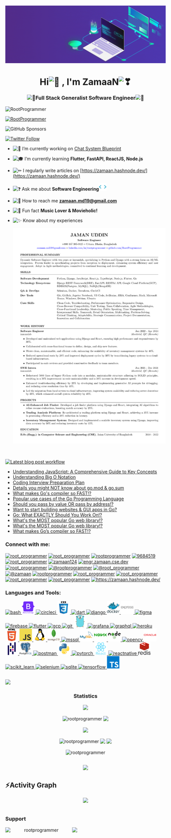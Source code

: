 [![MasterHead](https://github.com/RootProgrammer/media-hub/blob/main/animated-banners/laptop.gif)](https://profiles.topcoder.com/root_programmer)

<h1 align="center">Hi<img src="https://fonts.gstatic.com/s/e/notoemoji/latest/1f44b/512.gif" alt="👋" width="32" height="32">
, I'm ZamaaN<img src="https://fonts.gstatic.com/s/e/notoemoji/latest/2763_fe0f/512.gif" alt="❣" width="32" height="32"></h1>
<h3 align="center"><img src="https://fonts.gstatic.com/s/e/notoemoji/latest/1f31f/512.gif" alt="🌟" width="32" height="32">Full Stack Generalist Software Engineer<img src="https://fonts.gstatic.com/s/e/notoemoji/latest/1f31f/512.gif" alt="🌟" width="32" height="32"></h3>

<p align="left"> <img src="https://komarev.com/ghpvc/?username=RootProgrammer&label=Profile%20views&color=00B14f&style=flat" alt="RootProgrammer" /> </p>

<p align="left"> <a href="https://github.com/ryo-ma/github-profile-trophy"><img src="https://github-profile-trophy.vercel.app/?username=RootProgrammer" alt="RootProgrammer" /></a> </p>
<img alt="GitHub Sponsors" src="https://img.shields.io/github/sponsors/RootProgrammer?color=%2300B14F&logo=github">

<p align="left"> <a href="https://twitter.com/root_programmer" target="_blank"><img alt="Twitter Follow" src="https://img.shields.io/twitter/follow/root_programmer?style=social"></a> </p>

- <img src="https://fonts.gstatic.com/s/e/notoemoji/latest/1f6a7/512.gif" alt="🚧" width="32" height="32"> I’m currently working on [Chat System Blueprint](https://github.com/RootProgrammer/chat-system-blueprint)

- <img src="https://fonts.gstatic.com/s/e/notoemoji/latest/1f393/512.gif" alt="🎓" width="32" height="32"> I’m currently learning **Flutter, FastAPI, ReactJS, Node.js**

- <img src="https://fonts.gstatic.com/s/e/notoemoji/latest/270f_fe0f/512.gif" alt="✏" width="32" height="32"> I regularly write articles on [https://zamaan.hashnode.dev/](https://zamaan.hashnode.dev/)

- <img src="https://fonts.gstatic.com/s/e/notoemoji/latest/2753/512.gif" alt="❓" width="32" height="32"> Ask me about **Software Engineering<img src="https://github.com/RootProgrammer/media-hub/blob/main/animated-emojis/skills.gif" alt="</>" width="24" height="24">**

- <img src="https://fonts.gstatic.com/s/e/notoemoji/latest/1f48c/512.gif" alt="💌" width="32" height="32"> How to reach me **zamaan.md19@gmail.com**

- <img src="https://fonts.gstatic.com/s/e/notoemoji/latest/1f4ab/512.gif" alt="💫" width="32" height="32"> Fun fact **Music Lover & Movieholic!**

- <img src="https://fonts.gstatic.com/s/e/notoemoji/latest/2728/512.gif" alt="✨" width="32" height="32"> Know about my experiences


  [![Resume](https://github.com/RootProgrammer/Resume/blob/main/resume/jaman-uddin.png?raw=true "Jaman Uddin's Resume")](https://www.dropbox.com/scl/fi/u0ag8j8j2alsgdiq5tidh/jaman-uddin.pdf?rlkey=x1k2s99yt54u176dl6bp99so5&dl=0 "Jaman Uddin's Resume")
  <!-- Make sure to append ?raw=true to the URL to get the raw, viewable image instead of the GitHub page for the image file. -->

<br>

[![Latest blog post workflow](https://github.com/RootProgrammer/RootProgrammer/actions/workflows/blogposts.yml/badge.svg?branch=main)](https://github.com/RootProgrammer/RootProgrammer/actions/workflows/blogposts.yml)
<!-- BLOG-POST-LIST:START -->
- [Understanding JavaScript: A Comprehensive Guide to Key Concepts](https://zamaan.hashnode.dev/understanding-javascript-a-comprehensive-guide-to-key-concepts)
- [Understanding Big O Notation](https://zamaan.hashnode.dev/understanding-big-o-notation)
- [Coding Interview Preparation Plan](https://zamaan.hashnode.dev/coding-interview-preparation-plan)
- [Details you might NOT know about go.mod &amp; go.sum](https://zamaan.hashnode.dev/details-you-might-not-know-about-gomod-and-gosum)
- [What makes Go&#39;s compiler so FAST!?](https://zamaan.hashnode.dev/what-makes-gos-compiler-so-fast)
- [Popular use cases of the Go Programming Language](https://zamaan.hashnode.dev/popular-use-cases-of-the-go-programming-language)
- [Should you pass by value OR pass by address!?](https://zamaan.hashnode.dev/should-you-pass-by-value-or-pass-by-address)
- [Want to start building websites &amp; GUI apps in Go?](https://zamaan.hashnode.dev/want-to-start-building-websites-and-gui-apps-in-go)
- [Go: What EXACTLY Should You Work On!?](https://zamaan.hashnode.dev/go-what-exactly-should-you-work-on)
- [What&#39;s the MOST popular Go web library!?](https://dev.to/root_programmer/whats-the-most-popular-go-web-library-hia)
- [What&#39;s the MOST popular Go web library!?](https://zamaan.hashnode.dev/whats-the-most-popular-go-web-library)
- [What makes Go’s compiler so FAST!?](https://medium.com/@root_programmer/what-makes-gos-compiler-so-fast-d7d7a708b0d6?source=rss-9012f3cb175b------2)
<!-- BLOG-POST-LIST:END -->


<h3 align="left">Connect with me:</h3>
<p align="left">
<a href="https://dev.to/root_programmer" target="blank"><img align="center" src="https://raw.githubusercontent.com/rahuldkjain/github-profile-readme-generator/master/src/images/icons/Social/devto.svg" alt="root_programmer" height="30" width="40" /></a>
<a href="https://twitter.com/root_programmer" target="blank"><img align="center" src="https://raw.githubusercontent.com/rahuldkjain/github-profile-readme-generator/master/src/images/icons/Social/twitter.svg" alt="root_programmer" height="30" width="40" /></a>
<a href="https://linkedin.com/in/rootprogrammer" target="blank"><img align="center" src="https://raw.githubusercontent.com/rahuldkjain/github-profile-readme-generator/master/src/images/icons/Social/linked-in-alt.svg" alt="rootprogrammer" height="30" width="40" /></a>
<a href="https://stackoverflow.com/users/9684519" target="blank"><img align="center" src="https://raw.githubusercontent.com/rahuldkjain/github-profile-readme-generator/master/src/images/icons/Social/stack-overflow.svg" alt="9684519" height="30" width="40" /></a>
<a href="https://codesandbox.com/root_programmer" target="blank"><img align="center" src="https://raw.githubusercontent.com/rahuldkjain/github-profile-readme-generator/master/src/images/icons/Social/codesandbox.svg" alt="root_programmer" height="30" width="40" /></a>
<a href="https://kaggle.com/zamaan124" target="blank"><img align="center" src="https://raw.githubusercontent.com/rahuldkjain/github-profile-readme-generator/master/src/images/icons/Social/kaggle.svg" alt="zamaan124" height="30" width="40" /></a>
<a href="https://fb.com/engr.zamaan.cse.dev" target="blank"><img align="center" src="https://raw.githubusercontent.com/rahuldkjain/github-profile-readme-generator/master/src/images/icons/Social/facebook.svg" alt="engr.zamaan.cse.dev" height="30" width="40" /></a>
<a href="https://instagram.com/root_programmer" target="blank"><img align="center" src="https://raw.githubusercontent.com/rahuldkjain/github-profile-readme-generator/master/src/images/icons/Social/instagram.svg" alt="root_programmer" height="30" width="40" /></a>
<a href="https://hashnode.com/@rootprogrammer" target="blank"><img align="center" src="https://raw.githubusercontent.com/rahuldkjain/github-profile-readme-generator/master/src/images/icons/Social/hashnode.svg" alt="@rootprogrammer" height="30" width="40" /></a>
<a href="https://medium.com/@root_programmer" target="blank"><img align="center" src="https://raw.githubusercontent.com/rahuldkjain/github-profile-readme-generator/master/src/images/icons/Social/medium.svg" alt="@root_programmer" height="30" width="40" /></a>
<a href="https://www.youtube.com/c/@zamaan" target="blank"><img align="center" src="https://raw.githubusercontent.com/rahuldkjain/github-profile-readme-generator/master/src/images/icons/Social/youtube.svg" alt="@zamaan" height="30" width="40" /></a>
<a href="https://www.codechef.com/users/rootprogrammer" target="blank"><img align="center" src="https://cdn.jsdelivr.net/npm/simple-icons@3.1.0/icons/codechef.svg" alt="rootprogrammer" height="30" width="40" /></a>
<a href="https://www.hackerrank.com/root_programmer" target="blank"><img align="center" src="https://raw.githubusercontent.com/rahuldkjain/github-profile-readme-generator/master/src/images/icons/Social/hackerrank.svg" alt="root_programmer" height="30" width="40" /></a>
<a href="https://codeforces.com/profile/root_programmer" target="blank"><img align="center" src="https://raw.githubusercontent.com/rahuldkjain/github-profile-readme-generator/master/src/images/icons/Social/codeforces.svg" alt="root_programmer" height="30" width="40" /></a>
<a href="https://www.leetcode.com/root_programmer" target="blank"><img align="center" src="https://raw.githubusercontent.com/rahuldkjain/github-profile-readme-generator/master/src/images/icons/Social/leet-code.svg" alt="root_programmer" height="30" width="40" /></a>
<a href="https://www.topcoder.com/members/root_programmer" target="blank"><img align="center" src="https://raw.githubusercontent.com/rahuldkjain/github-profile-readme-generator/master/src/images/icons/Social/topcoder.svg" alt="root_programmer" height="30" width="40" /></a>
<a href="/https://zamaan.hashnode.dev/" target="blank"><img align="center" src="https://raw.githubusercontent.com/rahuldkjain/github-profile-readme-generator/master/src/images/icons/Social/rss.svg" alt="https://zamaan.hashnode.dev/" height="30" width="40" /></a>
</p>

<h3 align="left">Languages and Tools:</h3>
<p align="left"> <a href="https://www.gnu.org/software/bash/" target="_blank" rel="noreferrer"> <img src="https://www.vectorlogo.zone/logos/gnu_bash/gnu_bash-icon.svg" alt="bash" width="40" height="40"/> </a> <a href="https://getbootstrap.com" target="_blank" rel="noreferrer"> <img src="https://raw.githubusercontent.com/devicons/devicon/master/icons/bootstrap/bootstrap-plain-wordmark.svg" alt="bootstrap" width="40" height="40"/> </a> <a href="https://circleci.com" target="_blank" rel="noreferrer"> <img src="https://www.vectorlogo.zone/logos/circleci/circleci-icon.svg" alt="circleci" width="40" height="40"/> </a> <a href="https://www.w3schools.com/css/" target="_blank" rel="noreferrer"> <img src="https://raw.githubusercontent.com/devicons/devicon/master/icons/css3/css3-original-wordmark.svg" alt="css3" width="40" height="40"/> </a> <a href="https://dart.dev" target="_blank" rel="noreferrer"> <img src="https://www.vectorlogo.zone/logos/dartlang/dartlang-icon.svg" alt="dart" width="40" height="40"/> </a> <a href="https://www.djangoproject.com/" target="_blank" rel="noreferrer"> <img src="https://cdn.worldvectorlogo.com/logos/django.svg" alt="django" width="40" height="40"/> </a> <a href="https://www.docker.com/" target="_blank" rel="noreferrer"> <img src="https://raw.githubusercontent.com/devicons/devicon/master/icons/docker/docker-original-wordmark.svg" alt="docker" width="40" height="40"/> </a> <a href="https://expressjs.com" target="_blank" rel="noreferrer"> <img src="https://raw.githubusercontent.com/devicons/devicon/master/icons/express/express-original-wordmark.svg" alt="express" width="40" height="40"/> </a> <a href="https://www.figma.com/" target="_blank" rel="noreferrer"> <img src="https://www.vectorlogo.zone/logos/figma/figma-icon.svg" alt="figma" width="40" height="40"/> </a> <a href="https://firebase.google.com/" target="_blank" rel="noreferrer"> <img src="https://www.vectorlogo.zone/logos/firebase/firebase-icon.svg" alt="firebase" width="40" height="40"/> </a> <a href="https://flutter.dev" target="_blank" rel="noreferrer"> <img src="https://www.vectorlogo.zone/logos/flutterio/flutterio-icon.svg" alt="flutter" width="40" height="40"/> </a> <a href="https://cloud.google.com" target="_blank" rel="noreferrer"> <img src="https://www.vectorlogo.zone/logos/google_cloud/google_cloud-icon.svg" alt="gcp" width="40" height="40"/> </a> <a href="https://git-scm.com/" target="_blank" rel="noreferrer"> <img src="https://www.vectorlogo.zone/logos/git-scm/git-scm-icon.svg" alt="git" width="40" height="40"/> </a> <a href="https://golang.org" target="_blank" rel="noreferrer"> <img src="https://raw.githubusercontent.com/devicons/devicon/master/icons/go/go-original.svg" alt="go" width="40" height="40"/> </a> <a href="https://grafana.com" target="_blank" rel="noreferrer"> <img src="https://www.vectorlogo.zone/logos/grafana/grafana-icon.svg" alt="grafana" width="40" height="40"/> </a> <a href="https://graphql.org" target="_blank" rel="noreferrer"> <img src="https://www.vectorlogo.zone/logos/graphql/graphql-icon.svg" alt="graphql" width="40" height="40"/> </a> <a href="https://heroku.com" target="_blank" rel="noreferrer"> <img src="https://www.vectorlogo.zone/logos/heroku/heroku-icon.svg" alt="heroku" width="40" height="40"/> </a> <a href="https://www.w3.org/html/" target="_blank" rel="noreferrer"> <img src="https://raw.githubusercontent.com/devicons/devicon/master/icons/html5/html5-original-wordmark.svg" alt="html5" width="40" height="40"/> </a> <a href="https://developer.mozilla.org/en-US/docs/Web/JavaScript" target="_blank" rel="noreferrer"> <img src="https://raw.githubusercontent.com/devicons/devicon/master/icons/javascript/javascript-original.svg" alt="javascript" width="40" height="40"/> </a> <a href="https://www.linux.org/" target="_blank" rel="noreferrer"> <img src="https://raw.githubusercontent.com/devicons/devicon/master/icons/linux/linux-original.svg" alt="linux" width="40" height="40"/> </a> <a href="https://www.mongodb.com/" target="_blank" rel="noreferrer"> <img src="https://raw.githubusercontent.com/devicons/devicon/master/icons/mongodb/mongodb-original-wordmark.svg" alt="mongodb" width="40" height="40"/> </a> <a href="https://www.microsoft.com/en-us/sql-server" target="_blank" rel="noreferrer"> <img src="https://www.svgrepo.com/show/303229/microsoft-sql-server-logo.svg" alt="mssql" width="40" height="40"/> </a> <a href="https://www.mysql.com/" target="_blank" rel="noreferrer"> <img src="https://raw.githubusercontent.com/devicons/devicon/master/icons/mysql/mysql-original-wordmark.svg" alt="mysql" width="40" height="40"/> </a> <a href="https://www.nginx.com" target="_blank" rel="noreferrer"> <img src="https://raw.githubusercontent.com/devicons/devicon/master/icons/nginx/nginx-original.svg" alt="nginx" width="40" height="40"/> </a> <a href="https://nodejs.org" target="_blank" rel="noreferrer"> <img src="https://raw.githubusercontent.com/devicons/devicon/master/icons/nodejs/nodejs-original-wordmark.svg" alt="nodejs" width="40" height="40"/> </a> <a href="https://opencv.org/" target="_blank" rel="noreferrer"> <img src="https://www.vectorlogo.zone/logos/opencv/opencv-icon.svg" alt="opencv" width="40" height="40"/> </a> <a href="https://www.oracle.com/" target="_blank" rel="noreferrer"> <img src="https://raw.githubusercontent.com/devicons/devicon/master/icons/oracle/oracle-original.svg" alt="oracle" width="40" height="40"/> </a> <a href="https://pandas.pydata.org/" target="_blank" rel="noreferrer"> <img src="https://raw.githubusercontent.com/devicons/devicon/2ae2a900d2f041da66e950e4d48052658d850630/icons/pandas/pandas-original.svg" alt="pandas" width="40" height="40"/> </a> <a href="https://www.postgresql.org" target="_blank" rel="noreferrer"> <img src="https://raw.githubusercontent.com/devicons/devicon/master/icons/postgresql/postgresql-original-wordmark.svg" alt="postgresql" width="40" height="40"/> </a> <a href="https://postman.com" target="_blank" rel="noreferrer"> <img src="https://www.vectorlogo.zone/logos/getpostman/getpostman-icon.svg" alt="postman" width="40" height="40"/> </a> <a href="https://www.python.org" target="_blank" rel="noreferrer"> <img src="https://raw.githubusercontent.com/devicons/devicon/master/icons/python/python-original.svg" alt="python" width="40" height="40"/> </a> <a href="https://pytorch.org/" target="_blank" rel="noreferrer"> <img src="https://www.vectorlogo.zone/logos/pytorch/pytorch-icon.svg" alt="pytorch" width="40" height="40"/> </a> <a href="https://reactjs.org/" target="_blank" rel="noreferrer"> <img src="https://raw.githubusercontent.com/devicons/devicon/master/icons/react/react-original-wordmark.svg" alt="react" width="40" height="40"/> </a> <a href="https://reactnative.dev/" target="_blank" rel="noreferrer"> <img src="https://reactnative.dev/img/header_logo.svg" alt="reactnative" width="40" height="40"/> </a> <a href="https://redis.io" target="_blank" rel="noreferrer"> <img src="https://raw.githubusercontent.com/devicons/devicon/master/icons/redis/redis-original-wordmark.svg" alt="redis" width="40" height="40"/> </a> <a href="https://scikit-learn.org/" target="_blank" rel="noreferrer"> <img src="https://upload.wikimedia.org/wikipedia/commons/0/05/Scikit_learn_logo_small.svg" alt="scikit_learn" width="40" height="40"/> </a> <a href="https://www.selenium.dev" target="_blank" rel="noreferrer"> <img src="https://raw.githubusercontent.com/detain/svg-logos/780f25886640cef088af994181646db2f6b1a3f8/svg/selenium-logo.svg" alt="selenium" width="40" height="40"/> </a> <a href="https://www.sqlite.org/" target="_blank" rel="noreferrer"> <img src="https://www.vectorlogo.zone/logos/sqlite/sqlite-icon.svg" alt="sqlite" width="40" height="40"/> </a> <a href="https://www.tensorflow.org" target="_blank" rel="noreferrer"> <img src="https://www.vectorlogo.zone/logos/tensorflow/tensorflow-icon.svg" alt="tensorflow" width="40" height="40"/> </a> <a href="https://www.typescriptlang.org/" target="_blank" rel="noreferrer"> <img src="https://raw.githubusercontent.com/devicons/devicon/master/icons/typescript/typescript-original.svg" alt="typescript" width="40" height="40"/> </a> </p>

<br>
<!-- TITLE: STATISTICS -->
<img src="https://user-images.githubusercontent.com/73097560/115834477-dbab4500-a447-11eb-908a-139a6edaec5c.gif"><h3 align="center">Statistics</h3>
<div align="center">
  <!-- Profile Summary -->
  <img align="center" src="http://github-profile-summary-cards.vercel.app/api/cards/profile-details?username=RootProgrammer&theme=github" height="242em" /><br><br>
  
  <!-- Stats -->
  <img align="center" src="https://github-readme-stats.vercel.app/api?username=rootprogrammer&show_icons=true&locale=en&theme=github" height="180em" alt="rootprogrammer" />
  <img align="center" src="http://github-profile-summary-cards.vercel.app/api/cards/stats?username=RootProgrammer&theme=github" height="180em" />
  <br><br>
  
  <!-- Commits -->
  <img align="center" src="http://github-profile-summary-cards.vercel.app/api/cards/productive-time?username=RootProgrammer&theme=github" height="180em" />
  <br><br>
  
  <!-- Languages -->
  <img align="center" src="https://github-readme-stats.vercel.app/api/top-langs?username=rootprogrammer&show_icons=true&locale=en&layout=compact&theme=github" height="180em" alt="rootprogrammer" />
  <img align="center" src="http://github-profile-summary-cards.vercel.app/api/cards/most-commit-language?username=RootProgrammer&theme=github" height="180em" />
  <img align="center" src="http://github-profile-summary-cards.vercel.app/api/cards/repos-per-language?username=RootProgrammer&theme=github" height="180em" />
  <br><br>
  
  <!-- Streak -->
  <img align="center" src="https://github-readme-streak-stats.herokuapp.com/?user=rootprogrammer&" alt="rootprogrammer" />
  <br><br>
  
  <!-- Activity Graph -->
  <img src="https://user-images.githubusercontent.com/73097560/115834477-dbab4500-a447-11eb-908a-139a6edaec5c.gif"><h2 align="left">⚡Activity Graph</h2>
  <img align="center" src="https://github-readme-activity-graph.vercel.app/graph?username=RootProgrammer&theme=github"/>
  <br><br>

  <!-- Support -->
  <h3 align="left">Support</h3>
  <a href="https://www.buymeacoffee.com/rootprogrammer"> <img align="left" src="https://cdn.buymeacoffee.com/buttons/v2/default-yellow.png" height="50" width="210" alt="rootprogrammer" /></a>
</div>

<img src="https://raw.githubusercontent.com/Trilokia/Trilokia/379277808c61ef204768a61bbc5d25bc7798ccf1/bottom_header.svg" />
